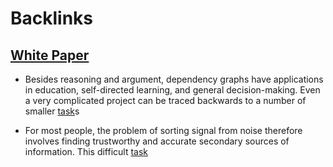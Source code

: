 
# Backlinks
## [White Paper](<White Paper.md>)
- Besides reasoning and argument, dependency graphs have applications in education, self-directed learning, and general decision-making. Even a very complicated project can be traced backwards to a number of smaller [task](<task.md>)s

- For most people, the problem of sorting signal from noise therefore involves finding trustworthy and accurate secondary sources of information. This difficult [task](<task.md>)

